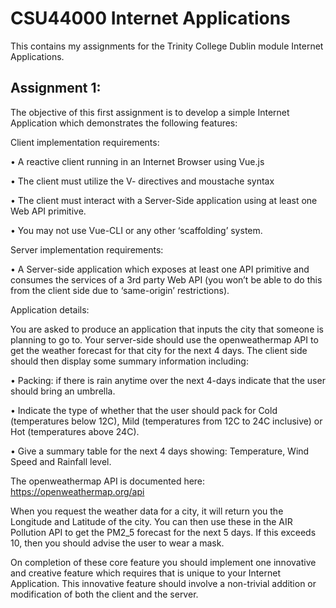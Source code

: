# CSU44000 Internet Applications
This contains my assignments for the Trinity College Dublin module Internet Applications.

## Assignment 1:

The objective of this first assignment is to develop a simple Internet Application which
demonstrates the following features:

Client implementation requirements:

• A reactive client running in an Internet Browser using Vue.js

• The client must utilize the V- directives and moustache syntax

• The client must interact with a Server-Side application using at least one Web API
primitive.

• You may not use Vue-CLI or any other ‘scaffolding’ system.

Server implementation requirements:

• A Server-side application which exposes at least one API primitive and consumes the
services of a 3rd party Web API (you won’t be able to do this from the client side due
to ‘same-origin’ restrictions).

Application details:

You are asked to produce an application that inputs the city that someone is planning
to go to. Your server-side should use the openweathermap API to get the weather
forecast for that city for the next 4 days. The client side should then display some
summary information including:

• Packing: if there is rain anytime over the next 4-days indicate that the user should
bring an umbrella.

• Indicate the type of whether that the user should pack for Cold (temperatures below
12C), Mild (temperatures from 12C to 24C inclusive) or Hot (temperatures above
24C).

• Give a summary table for the next 4 days showing: Temperature, Wind Speed and
Rainfall level.

The openweathermap API is documented here: https://openweathermap.org/api

When you request the weather data for a city, it will return you the Longitude and
Latitude of the city. You can then use these in the AIR Pollution API to get the PM2_5 forecast 
for the next 5 days. If this exceeds 10, then you should advise the user to
wear a mask.

On completion of these core feature you should implement one innovative and
creative feature which requires that is unique to your Internet Application. This
innovative feature should involve a non-trivial addition or modification of both the
client and the server.

